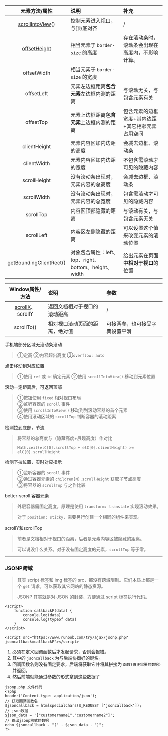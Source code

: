 元素方法/属性 | 说明 | 补充
:-: | :- | :-
[scrollIntoView](https://github.com/SpringLoach/origin-2021/blob/happy-day/JavaScript/第十三章-客户端检测.md#控制滚动)() | 控制元素进入视口，与顶/底对齐 | /
[offsetHeight](https://github.com/SpringLoach/origin-2021/blob/happy-day/JavaScript/第十三章-客户端检测.md#元素尺寸) | 相当元素于 `border-size` 的高度 | 存在滚动条时，滚动条会出现在高度内，不影响计算。
offsetWidth | 相当元素于 `border-size` 的宽度 | 
offsetLeft | 元素左边框距离**包含元素**左边框内测的距离 | 与滚动无关，与包含元素有关
offsetTop | 元素上边框距离**包含元素**上边框内测的距离 | 包含元素的边框宽度+其内边距+其它相邻元素占用空间  
clientHeight | 元素内容区加内边距的高度 | 会减去边框、滚动条
clientWidth | 元素内容区加内边距的宽度 | 不包含需滚动才可见的隐藏内容
scrollHeight | 没有滚动条出现时，元素内容的总高度 | 会减去边框、滚动条
scrollWidth | 没有滚动条出现时，元素内容的总宽度 | 包含需滚动才可见的隐藏内容
scrollTop | 内容区顶部隐藏的距离 | 与滚动有关，与包含元素无关
scrollLeft | 内容区左侧隐藏的距离 | 可以设置这个值来改变元素的滚动位置
getBoundingClientRect() | 对象包含属性：left、top、right、bottom、height、width | 给出元素在页面中**相对于视口**的位置

Window属性/方法 | 说明 | 参数
:-: | :- | :-
[scrollX](https://github.com/SpringLoach/origin-2021/blob/happy-day/JavaScript/第十章-函数.md#视口位置)、scrollY | 返回文档相对于视口的滚动距离 | /
scrollTo() | 相对视口滚动页面的距离，绝对值 | 可接两参，也可接受字典设置平滑

手机端部分区域无滚动条滚动
> ①定高 ②内容超出高度 ③`overflow: auto`

点击移动到对应位置  
> ①使用 `ref` 或 `id` 确定元素 ②使用 `scrollIntoView()` 移动到元素位置 

滚动一定距离后，可返回顶部  
> ①按钮使用 `fixed` 相对视口布局   
> ②监听容器的 `scroll` 事件   
> ③使用 `scrollIntoView()` 移动到到滚动容器的首个元素   
> ④使用滚动区域的 `scrollTop` 判断容器的滚动距离  

检测拉到底部，节流  
> 将容器的总高度与（隐藏高度+展现高度）作对比
>
> ```
> Math.ceil(elC[0].scrollTop + elC[0].clientHeight) >= elC[0].scrollHeight
> ```

检测下拉位置，实时对应指示
> ①监听容器的 `scroll` 事件   
> ②通过容器元素的 `children[N].scrollHeight` 获取子节点高度   
> ③将容器的 `scrollTop` 与之作比较  

better-scroll 容器元素
> 外层容器需固定高度，原理是使用 `transform: translate` 实现滚动效果。  
> 
> 对于 `position: sticky`，需要另行创建一个相同的组件来实现。  

scrollY和scrollTop  
> 前者是文档相对于视口的距离，后者是元素内容区被隐藏的距离。  
> 
> 可以说没什么关系。对于没有固定高度的元素，`scrollTop` 等于零。    

----  

### JSONP跨域  
> 其实 script 标签和 img 标签的 src，都没有跨域限制。它们本质上都是一个 `get` 请求，可以获取其它网站的静态资源。  
> 
> JSONP 其实就是对 JSON 的封装，方便通过 script 标签执行代码。  

```
<script>
    function callbackF(data) {
    	console.log(data)
        console.log(typeof data)
	}
</script>

<script src="https://www.runoob.com/try/ajax/jsonp.php?jsoncallback=callbackF"></script>
```

1. 必须在定义回调函数后才发起请求，否则会报错。     
2. 其中的 `jsoncallback` 为与后端协商好的键名。    
3. 回调函数名则没有固定要求，后端将获取它并将其拼接为 `函数(真正需要的数据)` 并返回。  
4. 然后前端就能通过参数的形式拿到这些数据了  

```
jsonp.php 文件代码
<?php
header('Content-type: application/json');
// 获取回调函数名
$jsoncallback = htmlspecialchars($_REQUEST ['jsoncallback']);
// json数据
$json_data = '["customername1","customername2"]';
// 输出jsonp格式的数据
echo $jsoncallback . "(" . $json_data . ")";
?>
```





